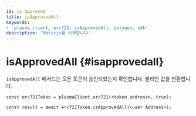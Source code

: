 ```yaml
---
id: is-approved
title: isApprovedAll
keywords:
- 'plasma client, erc721, isApprovedAll, polygon, sdk'
description: 'Maticjs를 시작합니다'
---
```


# isApprovedAll {#isapprovedall}

`isApprovedAll` 메서드는 모든 토큰이 승인되었는지 확인합니다. 불리언 값을 반환합니다.

```
const erc721Token = plasmaClient.erc721(<token address>, true);

const result = await erc721Token.isApprovedAll(<user Address>);

```
